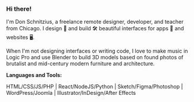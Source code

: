 ### Hi there!

I'm Don Schnitzius, a freelance remote designer, developer, and teacher from Chicago. I design 📐 and build 🛠 beautiful interfaces for apps 📱 and websites 🖥.

When I'm not designing interfaces or writing code, I love to make music in Logic Pro and use Blender to build 3D models based on found photos of brutalist and mid-century modern furniture and architecture.

**Languages and Tools:**

HTML/CSS/JS/PHP | React/NodeJS/Python | Sketch/Figma/Photoshop | WordPress/Joomla | Illustrator/InDesign/After Effects
<!--
**don1138/don1138** is a ✨ _special_ ✨ repository because its `README.md` (this file) appears on your GitHub profile.

Here are some ideas to get you started:

- 🔭 I’m currently working on ...
- 🌱 I’m currently learning ...
- 👯 I’m looking to collaborate on ...
- 🤔 I’m looking for help with ...
- 💬 Ask me about ...
- 📫 How to reach me: ...
- 😄 Pronouns: ...
- ⚡ Fun fact: ...
-->

